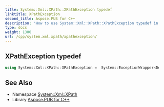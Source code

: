```yaml
---
title: System::Xml::XPath::XPathException typedef
linktitle: XPathException
second_title: Aspose.PUB for C++
description: 'How to use System::Xml::XPath::XPathException typedef in C++.'
type: docs
weight: 1300
url: /cpp/system.xml.xpath/xpathexception/
---
```

## XPathException typedef




```cpp
using System::Xml::XPath::XPathException =  System::ExceptionWrapper<Details_XPathException>
```

## See Also

* Namespace [System::Xml::XPath](../)
* Library [Aspose.PUB for C++](../../)
